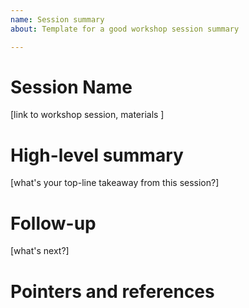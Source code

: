 ```yaml
---
name: Session summary
about: Template for a good workshop session summary

---
```


# Session Name
[link to workshop session, materials ]

# High-level summary
[what's your top-line takeaway from this session?]

# Follow-up
[what's next?]

# Pointers and references
